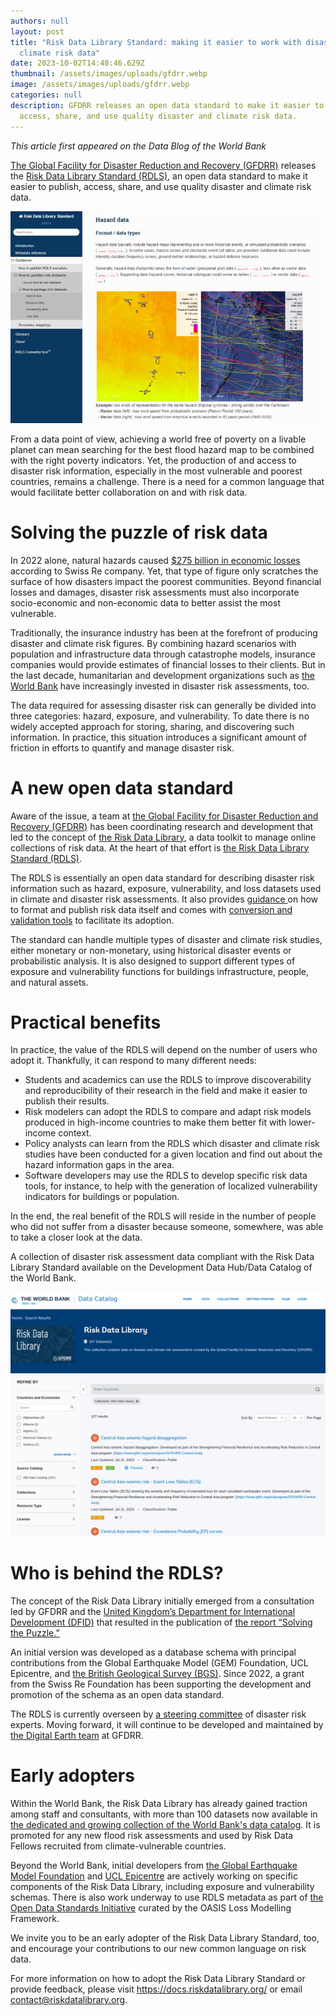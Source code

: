 ```yaml
---
authors: null
layout: post
title: "Risk Data Library Standard: making it easier to work with disaster and
  climate risk data"
date: 2023-10-02T14:48:46.629Z
thumbnail: /assets/images/uploads/gfdrr.webp
image: /assets/images/uploads/gfdrr.webp
categories: null
description: GFDRR releases an open data standard to make it easier to publish,
  access, share, and use quality disaster and climate risk data.
---
```

[](https://blogs.worldbank.org/opendata/risk-data-library-standard-making-it-easier-work-disaster-and-climate-risk-data#)*This article first appeared on the Data Blog of the World Bank*

[The Global Facility for Disaster Reduction and Recovery (GFDRR)](https://www.gfdrr.org/en) releases the [Risk Data Library Standard (RDLS)](https://docs.riskdatalibrary.org/), an open data standard to make it easier to publish, access, share, and use quality disaster and climate risk data.

![](assets/images/uploads/gfdrr.webp "The RDLS documentation provides guidance on how to package risk datasets and comes with a metadata conversion and validation tool to facilitate its adoption.")

From a data point of view, achieving a world free of poverty on a livable planet can mean searching for the best flood hazard map to be combined with the right poverty indicators. Yet, the production of and access to disaster risk information, especially in the most vulnerable and poorest countries, remains a challenge. There is a need for a common language that would facilitate better collaboration on and with risk data.

# Solving the puzzle of risk data

In 2022 alone, natural hazards caused [$275 billion in economic losses](https://www.swissre.com/institute/research/sigma-research/sigma-2023-01.html) according to Swiss Re company. Yet, that type of figure only scratches the surface of how disasters impact the poorest communities. Beyond financial losses and damages, disaster risk assessments must also incorporate socio-economic and non-economic data to better assist the most vulnerable.

Traditionally, the insurance industry has been at the forefront of producing disaster and climate risk figures. By combining hazard scenarios with population and infrastructure data through catastrophe models, insurance companies would provide estimates of financial losses to their clients. But in the last decade, humanitarian and development organizations such as [the World Bank](https://ieg.worldbankgroup.org/evaluations/reducing-disaster-risks-natural-hazards) have increasingly invested in disaster risk assessments, too.

The data required for assessing disaster risk can generally be divided into three categories: hazard, exposure, and vulnerability. To date there is no widely accepted approach for storing, sharing, and discovering such information. In practice, this situation introduces a significant amount of friction in efforts to quantify and manage disaster risk.

# A new open data standard

Aware of the issue, a team at [the Global Facility for Disaster Reduction and Recovery (GFDRR)](https://www.gfdrr.org/en) has been coordinating research and development that led to the concept of [the Risk Data Library](https://riskdatalibrary.org/), a data toolkit to manage online collections of risk data. At the heart of that effort is [the Risk Data Library Standard (RDLS)](https://docs.riskdatalibrary.org/index.html).

The RDLS is essentially an open data standard for describing disaster risk information such as hazard, exposure, vulnerability, and loss datasets used in climate and disaster risk assessments. It also provides [guidance ](https://docs.riskdatalibrary.org/en/latest/)on how to format and publish risk data itself and comes with [conversion and validation tools](https://metadata.riskdatalibrary.org/) to facilitate its adoption.

The standard can handle multiple types of disaster and climate risk studies, either monetary or non-monetary, using historical disaster events or probabilistic analysis. It is also designed to support different types of exposure and vulnerability functions for buildings infrastructure, people, and natural assets.

# Practical benefits

In practice, the value of the RDLS will depend on the number of users who adopt it. Thankfully, it can respond to many different needs:

* Students and academics can use the RDLS to improve discoverability and reproducibility of their research in the field and make it easier to publish their results.
* Risk modelers can adopt the RDLS to compare and adapt risk models produced in high-income countries to make them better fit with lower-income context.
* Policy analysts can learn from the RDLS which disaster and climate risk studies have been conducted for a given location and find out about the hazard information gaps in the area.
* Software developers may use the RDLS to develop specific risk data tools, for instance, to help with the generation of localized vulnerability indicators for buildings or population.

In the end, the real benefit of the RDLS will reside in the number of people who did not suffer from a disaster because someone, somewhere, was able to take a closer look at the data.

A collection of disaster risk assessment data compliant with the Risk Data Library Standard available on the Development Data Hub/Data Catalog of the World Bank.

![](assets/images/uploads/screenshot-from-2023-09-23-14-33-07.png "A collection of disaster risk assessment data compliant with the Risk Data Library Standard available on the Development Data Hub/Data Catalog of the World Bank.")

# Who is behind the RDLS?

The concept of the Risk Data Library initially emerged from a consultation led by GFDRR and the [United Kingdom’s Department for International Development (DFID)](https://www.gov.uk/government/organisations/department-for-international-development) that resulted in the publication of [the report “Solving the Puzzle.”](https://www.gfdrr.org/en/solving-puzzle-innovating-reduce-risk) 

An initial version was developed as a database schema with principal contributions from the Global Earthquake Model (GEM) Foundation, UCL Epicentre, and [the British Geological Survey (BGS)](https://www.bgs.ac.uk/). Since 2022, a grant from the Swiss Re Foundation has been supporting the development and promotion of the schema as an open data standard.

The RDLS is currently overseen by [a steering committee](https://github.com/GFDRR/rdl-standard/tree/dev/SteeringCommittee) of disaster risk experts. Moving forward, it will continue to be developed and maintained by [the Digital Earth team](https://www.gfdrr.org/en/digitalearthpartnership) at GFDRR.

# Early adopters

Within the World Bank, the Risk Data Library has already gained traction among staff and consultants, with more than 100 datasets now available in [the dedicated and growing collection of the World Bank's data catalog](https://datacatalog.worldbank.org/search/collections/rdl). It is promoted for any new flood risk assessments and used by Risk Data Fellows recruited from climate-vulnerable countries.

Beyond the World Bank, initial developers from [the Global Earthquake Model Foundation](https://www.globalquakemodel.org/gem) and [UCL Epicentre](https://www.ucl.ac.uk/epicentre/epicentre-people) are actively working on specific components of the Risk Data Library, including exposure and vulnerability schemas. There is also work underway to use RDLS metadata as part of [the Open Data Standards Initiative](https://oasislmf.org/open-data-standards#:~:text=What%20is%20ODS%3F,challenges%20in%20the%20insurance%20market.) curated by the OASIS Loss Modelling Framework.

We invite you to be an early adopter of the Risk Data Library Standard, too, and encourage your contributions to our new common language on risk data.

For more information on how to adopt the Risk Data Library Standard or provide feedback, please visit <https://docs.riskdatalibrary.org/> or email contact@riskdatalibrary.org.
